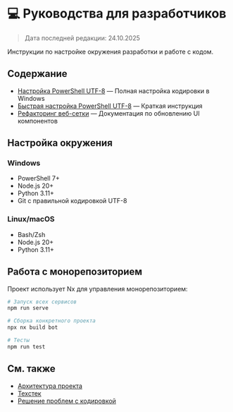 # 💻 Руководства для разработчиков

> Дата последней редакции: 24.10.2025

Инструкции по настройке окружения разработки и работе с кодом.

## Содержание

- [Настройка PowerShell UTF-8](powershell-utf8-setup.md) — Полная настройка кодировки в Windows
- [Быстрая настройка PowerShell UTF-8](powershell-utf8-quickstart.md) — Краткая инструкция
- [Рефакторинг веб-сетки](web-grid-refactor.md) — Документация по обновлению UI компонентов

## Настройка окружения

### Windows
- PowerShell 7+
- Node.js 20+
- Python 3.11+
- Git с правильной кодировкой UTF-8

### Linux/macOS
- Bash/Zsh
- Node.js 20+
- Python 3.11+

## Работа с монорепозиторием

Проект использует Nx для управления монорепозиторием:

```bash
# Запуск всех сервисов
npm run serve

# Сборка конкретного проекта
npx nx build bot

# Тесты
npm run test
```

## См. также

- [Архитектура проекта](../../architecture/project-info.md)
- [Техстек](../../reference/tech-stack.md)
- [Решение проблем с кодировкой](../../troubleshooting/encoding-issues.md)

